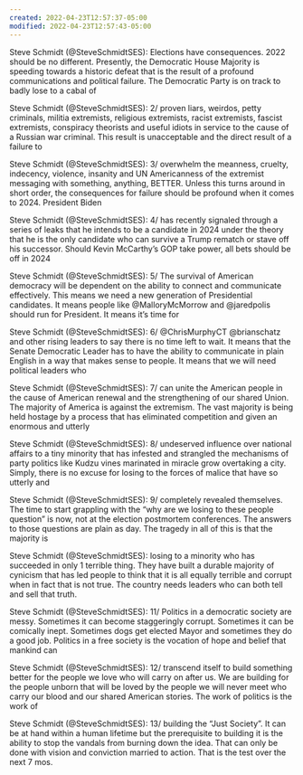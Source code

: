 ```yaml
---
created: 2022-04-23T12:57:37-05:00
modified: 2022-04-23T12:57:43-05:00
---
```


Steve Schmidt (@SteveSchmidtSES): Elections have consequences.  2022 should be no different. Presently, the Democratic House Majority is speeding towards a historic defeat that is the result of a profound communications and political failure. The Democratic Party is on track to badly lose to a cabal of

Steve Schmidt (@SteveSchmidtSES): 2/ proven liars, weirdos, petty criminals, militia extremists, religious extremists, racist extremists, fascist extremists, conspiracy theorists and useful idiots in service to the cause of a Russian war criminal. This result is unacceptable and the direct result of a failure to

Steve Schmidt (@SteveSchmidtSES): 3/ overwhelm the meanness, cruelty, indecency, violence, insanity and UN Americanness of the extremist messaging with something, anything, BETTER. Unless this turns around in short order, the consequences for failure should be profound when it comes to 2024. President Biden

Steve Schmidt (@SteveSchmidtSES): 4/ has recently signaled through a series of leaks that he intends to be a candidate in 2024 under the theory that he is the only candidate who can survive a Trump rematch or stave off his successor. Should Kevin McCarthy’s GOP take power, all bets should be off in 2024

Steve Schmidt (@SteveSchmidtSES): 5/ The survival of American democracy will be dependent on the ability to connect and communicate effectively. This means we need a new generation of Presidential candidates. It means people like @MalloryMcMorrow and @jaredpolis should run for President. It means it’s time for

Steve Schmidt (@SteveSchmidtSES): 6/ @ChrisMurphyCT @brianschatz and other rising leaders to say there is no time left to wait. It means that the Senate Democratic Leader has to have the ability to communicate in plain English in a way that makes sense to people. It means that we will need political leaders who

Steve Schmidt (@SteveSchmidtSES): 7/ can unite the American people in the cause of American renewal and the strengthening of our shared Union. The majority of America is against the extremism. The vast majority is being held hostage by a process that has eliminated competition and given an enormous and utterly

Steve Schmidt (@SteveSchmidtSES): 8/ undeserved influence over national affairs to a tiny minority that has infested and strangled  the mechanisms of party politics like Kudzu vines marinated in miracle grow overtaking a city. Simply, there is no excuse for losing to the forces of malice that have so utterly and

Steve Schmidt (@SteveSchmidtSES): 9/ completely revealed themselves. The time to start grappling with the “why are we losing to these people question”
is now, not at the election postmortem conferences. The answers to those questions are plain as day. The tragedy in all of this is that the majority is

Steve Schmidt (@SteveSchmidtSES): losing to a minority who has succeeded in only 1 terrible thing. They have built a durable majority of cynicism that has led people to think that it is all equally terrible and corrupt when in fact that is not true. The country needs leaders who can both tell and sell that truth.

Steve Schmidt (@SteveSchmidtSES): 11/ Politics in a democratic society are messy. Sometimes it can become staggeringly corrupt. Sometimes it can be comically inept. Sometimes dogs get elected Mayor and sometimes they do a good job. Politics in a free society is the vocation of hope and belief that mankind can

Steve Schmidt (@SteveSchmidtSES): 12/ transcend itself to build something better for the people we love who will carry on after us. We are building for the people unborn that will be loved by the people we will never meet who carry our blood and our shared American stories. The work of politics is the work of

Steve Schmidt (@SteveSchmidtSES): 13/ building the “Just Society”. It can be at hand within a human lifetime but the prerequisite to building it is the ability to stop the vandals from burning down the idea. That can only be done with vision and conviction married to action. That is the test over the next 7 mos.
